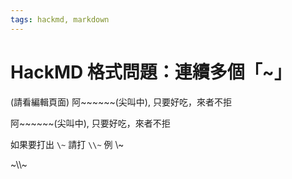 ```yaml
---
tags: hackmd, markdown
---
```


# HackMD 格式問題：連續多個「~」

(請看編輯頁面)
阿~~~~~~(尖叫中), 只要好吃，來者不拒

阿\~\~\~\~\~\~(尖叫中), 只要好吃，來者不拒

如果要打出
`\~`
請打 
`\\~`
例
\\~

\~\\\\~